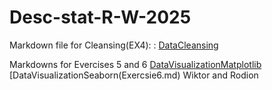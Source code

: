 # Desc-stat-R-W-2025

Markdown file for Cleansing(EX4): : [DataCleansing](Exercise4.md)


Markdowns for Evercises 5 and 6 [DataVisualizationMatplotlib](Exercise5.md)
                                [DataVisualizationSeaborn(Exercsie6.md)
Wiktor and Rodion
